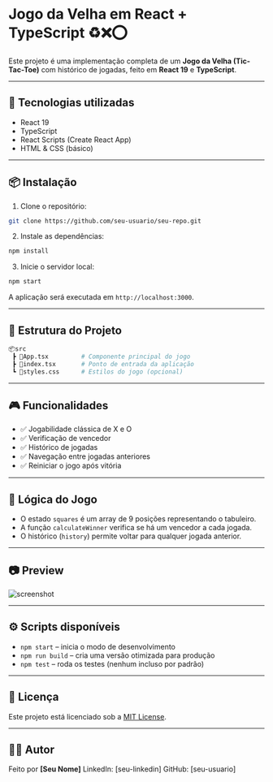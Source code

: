 # Jogo da Velha em React + TypeScript ♻️❌⭕️

Este projeto é uma implementação completa de um **Jogo da Velha (Tic-Tac-Toe)** com histórico de jogadas, feito em **React 19** e **TypeScript**.

---

## 🚀 Tecnologias utilizadas

- React 19
- TypeScript
- React Scripts (Create React App)
- HTML & CSS (básico)

---

## 📦 Instalação

1. Clone o repositório:

```bash
git clone https://github.com/seu-usuario/seu-repo.git
````

2. Instale as dependências:

```bash
npm install
```

3. Inicie o servidor local:

```bash
npm start
```

A aplicação será executada em `http://localhost:3000`.

---

## 📁 Estrutura do Projeto

```bash
📦src
 ┣ 📜App.tsx         # Componente principal do jogo
 ┣ 📜index.tsx       # Ponto de entrada da aplicação
 ┗ 📜styles.css      # Estilos do jogo (opcional)
```

---

## 🎮 Funcionalidades

* ✅ Jogabilidade clássica de X e O
* ✅ Verificação de vencedor
* ✅ Histórico de jogadas
* ✅ Navegação entre jogadas anteriores
* ✅ Reiniciar o jogo após vitória

---

## 🧠 Lógica do Jogo

* O estado `squares` é um array de 9 posições representando o tabuleiro.
* A função `calculateWinner` verifica se há um vencedor a cada jogada.
* O histórico (`history`) permite voltar para qualquer jogada anterior.

---

## 📷 Preview

![screenshot](https://via.placeholder.com/500x300?text=Exemplo+de+Jogo+da+Velha)

---

## ⚙️ Scripts disponíveis

* `npm start` – inicia o modo de desenvolvimento
* `npm run build` – cria uma versão otimizada para produção
* `npm test` – roda os testes (nenhum incluso por padrão)

---

## 📝 Licença

Este projeto está licenciado sob a [MIT License](LICENSE).

---

## 👨‍💻 Autor

Feito por **\[Seu Nome]**
LinkedIn: \[seu-linkedin]
GitHub: \[seu-usuario]

```